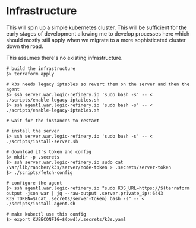 # Infrastructure

This will spin up a simple kubernetes cluster. This will be sufficient for the
early stages of development allowing me to develop processes here which
should mostly still apply when we migrate to a more sophisticated cluster
down the road.

This assumes there's no existing infrastructure.

```
# build the infrastructure
$> terraform apply

# k3s needs legacy iptables so revert them on the server and then the agent
$> ssh server.war.logic-refinery.io 'sudo bash -s' -- < ./scripts/enable-legacy-iptables.sh
$> ssh agent1.war.logic-refinery.io 'sudo bash -s' -- < ./scripts/enable-legacy-iptables.sh

# wait for the instances to restart

# install the server
$> ssh server.war.logic-refinery.io 'sudo bash -s' -- < ./scripts/install-server.sh

# download it's token and config
$> mkdir -p .secrets
$> ssh server.war.logic-refinery.io sudo cat /var/lib/rancher/k3s/server/node-token > .secrets/server-token
$> ./scripts/fetch-config

# configure the agent
$> ssh agent1.war.logic-refinery.io "sudo K3S_URL=https://$(terraform output -json war | jq --raw-output .server.private_ip):6443 K3S_TOKEN=$(cat .secrets/server-token) bash -s" -- < ./scripts/install-agent.sh

# make kubectl use this config
$> export KUBECONFIG=$(pwd)/.secrets/k3s.yaml
```
